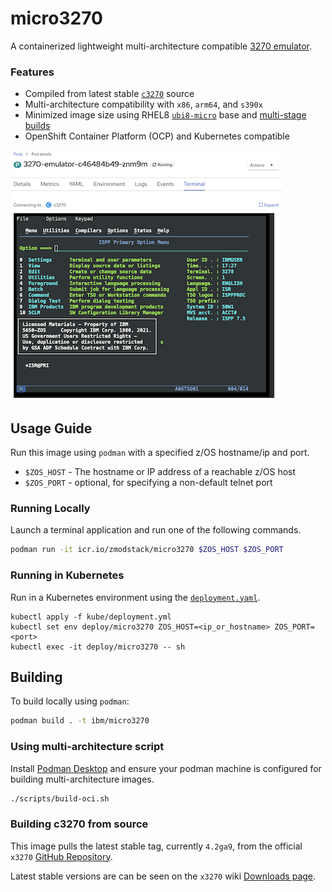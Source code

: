 # micro3270
A containerized lightweight multi-architecture compatible [3270 emulator](https://en.wikipedia.org/wiki/IBM_3270).  

### Features
- Compiled from latest stable [`c3270`](https://x3270.miraheze.org/wiki/C3270) source
- Multi-architecture compatibility with `x86`, `arm64`, and `s390x`
- Minimized image size using RHEL8 [`ubi8-micro`](https://catalog.redhat.com/software/containers/ubi8/ubi-micro/5ff3f50a831939b08d1b832a) base and [multi-stage builds](https://docs.docker.com/build/building/multi-stage/)
- OpenShift Container Platform (OCP) and Kubernetes compatible

![OpenShift Terminal](docs/images/ocp-terminal.png)

## Usage Guide
Run this image using `podman` with a specified z/OS hostname/ip and port.

- `$ZOS_HOST` - The hostname or IP address of a reachable z/OS host
- `$ZOS_PORT` - optional, for specifying a non-default telnet port

### Running Locally
Launch a terminal application and run one of the following commands. 

```bash
podman run -it icr.io/zmodstack/micro3270 $ZOS_HOST $ZOS_PORT
```

### Running in Kubernetes
Run in a Kubernetes environment using the [`deployment.yaml`](kube/deployment.yaml).

```
kubectl apply -f kube/deployment.yml
kubectl set env deploy/micro3270 ZOS_HOST=<ip_or_hostname> ZOS_PORT=<port>
kubectl exec -it deploy/micro3270 -- sh
```

## Building
To build locally using `podman`:
```bash
podman build . -t ibm/micro3270
```

### Using multi-architecture script
Install [Podman Desktop](https://podman-desktop.io/) and ensure your podman machine is configured for building multi-architecture images.

```bash
./scripts/build-oci.sh
```

### Building c3270 from source
This image pulls the latest stable tag, currently `4.2ga9`, from the official `x3270` [GitHub Repository](https://github.com/pmattes/x3270).

Latest stable versions are can be seen on the `x3270` wiki [Downloads page](https://x3270.miraheze.org/wiki/Downloads).